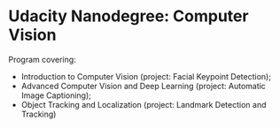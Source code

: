 # Udacity Nanodegree: Computer Vision
Program covering:
- Introduction to Computer Vision (project: Facial Keypoint Detection);
- Advanced Computer Vision and Deep Learning (project: Automatic Image Captioning);
- Object Tracking and Localization (project: Landmark Detection and Tracking)

